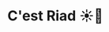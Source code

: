 <!DOCTYPE html>
<html>
<head>
    <meta charset="UTF-8">
    <title>Page GitHub</title>
</head>
<body>
    <h1>C'est Riad &#9728;&#129418;</h1>
</body>
</html>
